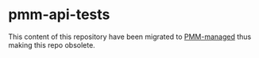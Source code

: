 # pmm-api-tests
This content of this repository have been migrated to [PMM-managed](https://github.com/percona/pmm-managed) thus making this repo obsolete.